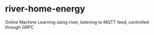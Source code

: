 # river-home-energy
Online Machine Learning using river, listening to MQTT feed, controlled through GRPC
